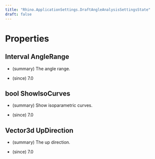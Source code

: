 ```yaml
---
title: "Rhino.ApplicationSettings.DraftAngleAnalysisSettingsState"
draft: false
---
```


# Properties
## Interval AngleRange
- (summary) 
     The angle range.
     
- (since) 7.0
## bool ShowIsoCurves
- (summary) 
     Show isoparametric curves.
     
- (since) 7.0
## Vector3d UpDirection
- (summary) 
     The up direction.
     
- (since) 7.0
